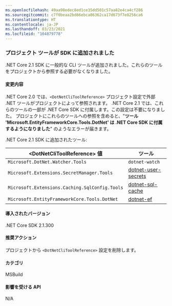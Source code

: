 ```yaml
---
ms.openlocfilehash: 49aa98edec8ed1ce35dd501c57aa82e4ca4cf286
ms.sourcegitcommit: c7f0beaa2bd66ebca86362ca17d673f7e8256ca6
ms.translationtype: HT
ms.contentlocale: ja-JP
ms.lasthandoff: 03/23/2021
ms.locfileid: "104879778"
---
```

### <a name="project-tools-now-included-in-sdk"></a>プロジェクト ツールが SDK に追加されました

.NET Core 2.1 SDK に一般的な CLI ツールが追加されました。これらのツールをプロジェクトから参照する必要がなくなりました。

#### <a name="change-description"></a>変更内容

.NET Core 2.0 では、`<DotNetCliToolReference>` プロジェクト設定で外部 .NET ツールがプロジェクトによって参照されます。 .NET Core 2.1 では、これらのツールの一部が .NET Core SDK に付属します。この設定は不要になりました。 プロジェクトにこれらのツールへの参照を含めると、"**ツール 'Microsoft.EntityFrameworkCore.Tools.DotNet' は .NET Core SDK に付属するようになりました**" のようなエラーが届きます。

.NET Core 2.1 SDK に追加されたツール:

| \<DotNetCliToolReference> 値                   | ツール                                                                                                            |
|------------------------------------------------|-----------------------------------------------------------------------------------------------------------------|
| `Microsoft.DotNet.Watcher.Tools`               | `dotnet-watch`               |
| `Microsoft.Extensions.SecretManager.Tools`     | [dotnet-user-secrets](https://github.com/dotnet/aspnetcore/blob/main/src/Tools/dotnet-user-secrets/README.md) |
| `Microsoft.Extensions.Caching.SqlConfig.Tools` | [dotnet-sql-cache](https://github.com/dotnet/aspnetcore/blob/main/src/Tools/dotnet-sql-cache/README.md)       |
| `Microsoft.EntityFrameworkCore.Tools.DotNet`   | [dotnet-ef](/ef/core/miscellaneous/cli/dotnet)                                                                  |

#### <a name="version-introduced"></a>導入されたバージョン

.NET Core SDK 2.1.300

#### <a name="recommended-action"></a>推奨アクション

プロジェクトから `<DotNetCliToolReference>` 設定を削除します。

#### <a name="category"></a>カテゴリ

MSBuild

#### <a name="affected-apis"></a>影響を受ける API

N/A
